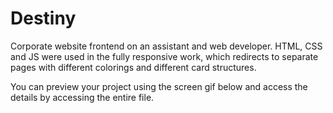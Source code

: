# Destiny

Corporate website frontend on an assistant and web developer. HTML, CSS and JS were used in the fully responsive work, which redirects to separate pages with different colorings and different card structures. 

You can preview your project using the screen gif below and access the details by accessing the entire file.
